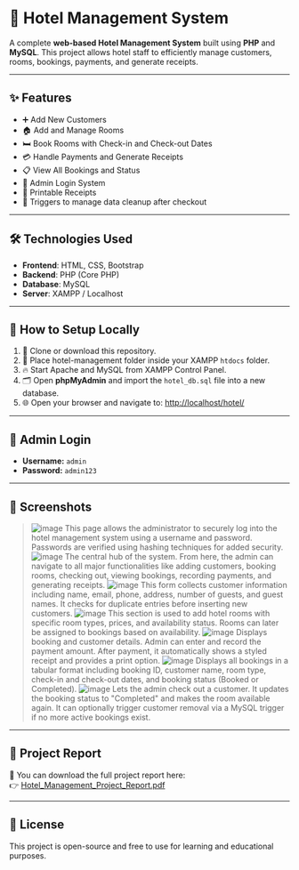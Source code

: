 # 🏨 Hotel Management System

A complete **web-based Hotel Management System** built using **PHP** and **MySQL**. This project allows hotel staff to efficiently manage customers, rooms, bookings, payments, and generate receipts.

---

## ✨ Features

- ➕ Add New Customers
- 🏠 Add and Manage Rooms
- 🛏️ Book Rooms with Check-in and Check-out Dates
- 💳 Handle Payments and Generate Receipts
- 📋 View All Bookings and Status
- 🔐 Admin Login System
- 🧾 Printable Receipts
- 🧠 Triggers to manage data cleanup after checkout

---

## 🛠️ Technologies Used

- **Frontend**: HTML, CSS, Bootstrap
- **Backend**: PHP (Core PHP)
- **Database**: MySQL
- **Server**: XAMPP / Localhost

---

## 🧾 How to Setup Locally

1. 🧱 Clone or download this repository.
2. 📂 Place hotel-management folder inside your XAMPP `htdocs` folder.
3. 🔥 Start Apache and MySQL from XAMPP Control Panel.
4. 🗂️ Open **phpMyAdmin** and import the `hotel_db.sql` file into a new database.
5. 🌐 Open your browser and navigate to:
[http://localhost/hotel/](http://localhost/hotel-management/login.php)

---

## 🔐 Admin Login

- **Username:** `admin`
- **Password:** `admin123`

---

## 📸 Screenshots

>![image](https://github.com/user-attachments/assets/0432a6cf-a8f2-43df-bfa9-1003a49f56d0)
>This page allows the administrator to securely log into the hotel management system using a username and password. Passwords are verified using hashing techniques for added security.
>![image](https://github.com/user-attachments/assets/d2315c05-4d74-4956-a4f1-083ab7a873d2)
>The central hub of the system. From here, the admin can navigate to all major functionalities like adding customers, booking rooms, checking out, viewing bookings, recording payments, and generating receipts.
>![image](https://github.com/user-attachments/assets/e6f68a3d-6a8f-4f70-b593-a31984afc2c7)
>This form collects customer information including name, email, phone, address, number of guests, and guest names. It checks for duplicate entries before inserting new customers.
>![image](https://github.com/user-attachments/assets/baf56dc2-2e78-4741-801f-fe77c7fbc5eb)
>This section is used to add hotel rooms with specific room types, prices, and availability status. Rooms can later be assigned to bookings based on availability.
>![image](https://github.com/user-attachments/assets/5880904b-6849-4717-9003-ea0c3dabad8d)
>Displays booking and customer details. Admin can enter and record the payment amount. After payment, it automatically shows a styled receipt and provides a print option.
>![image](https://github.com/user-attachments/assets/f0dd5c1d-d777-40f9-903e-d7d3443fd83d)
>Displays all bookings in a tabular format including booking ID, customer name, room type, check-in and check-out dates, and booking status (Booked or Completed).
>![image](https://github.com/user-attachments/assets/083f73f9-fba5-4f73-894a-4133c2abbe50)
>Lets the admin check out a customer. It updates the booking status to "Completed" and makes the room available again. It can optionally trigger customer removal via a MySQL trigger if no more active bookings exist.


---

## 📄 Project Report

📘 You can download the full project report here:  
👉 [Hotel_Management_Project_Report.pdf](./Hotel_Management_Project_Report.pdf)

---

## 📜 License

This project is open-source and free to use for learning and educational purposes.
